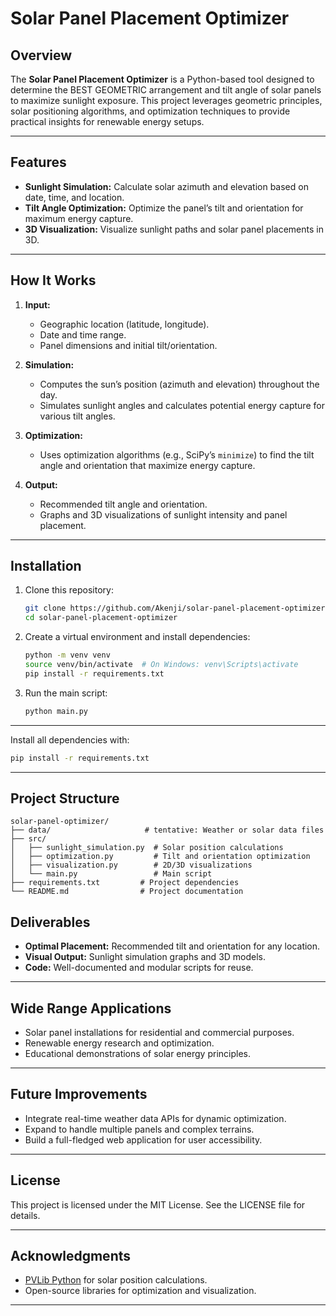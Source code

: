# Solar Panel Placement Optimizer

## Overview
The **Solar Panel Placement Optimizer** is a Python-based tool designed to determine the BEST GEOMETRIC arrangement and tilt angle of solar panels to maximize sunlight exposure. This project leverages geometric principles, solar positioning algorithms, and optimization techniques to provide practical insights for renewable energy setups.

---

## Features
- **Sunlight Simulation:** Calculate solar azimuth and elevation based on date, time, and location.
- **Tilt Angle Optimization:** Optimize the panel’s tilt and orientation for maximum energy capture.
- **3D Visualization:** Visualize sunlight paths and solar panel placements in 3D.

---

## How It Works
1. **Input:**
   - Geographic location (latitude, longitude).
   - Date and time range.
   - Panel dimensions and initial tilt/orientation.

2. **Simulation:**
   - Computes the sun’s position (azimuth and elevation) throughout the day.
   - Simulates sunlight angles and calculates potential energy capture for various tilt angles.

3. **Optimization:**
   - Uses optimization algorithms (e.g., SciPy’s `minimize`) to find the tilt angle and orientation that maximize energy capture.

4. **Output:**
   - Recommended tilt angle and orientation.
   - Graphs and 3D visualizations of sunlight intensity and panel placement.

---

## Installation
1. Clone this repository:
   ```bash
   git clone https://github.com/Akenji/solar-panel-placement-optimizer.git
   cd solar-panel-placement-optimizer
   ```

2. Create a virtual environment and install dependencies:
   ```bash
   python -m venv venv
   source venv/bin/activate  # On Windows: venv\Scripts\activate
   pip install -r requirements.txt
   ```

3. Run the main script:
   ```bash
   python main.py
   ```

---

Install all dependencies with:
```bash
pip install -r requirements.txt
```

---

## Project Structure
```
solar-panel-optimizer/
├── data/                     # tentative: Weather or solar data files
├── src/
│   ├── sunlight_simulation.py  # Solar position calculations
│   ├── optimization.py         # Tilt and orientation optimization
│   ├── visualization.py        # 2D/3D visualizations
│   └── main.py                 # Main script
├── requirements.txt         # Project dependencies
└── README.md                # Project documentation
```


## Deliverables
- **Optimal Placement:** Recommended tilt and orientation for any location.
- **Visual Output:** Sunlight simulation graphs and 3D models.
- **Code:** Well-documented and modular scripts for reuse.

---

## Wide Range Applications
- Solar panel installations for residential and commercial purposes.
- Renewable energy research and optimization.
- Educational demonstrations of solar energy principles.

---

## Future Improvements
- Integrate real-time weather data APIs for dynamic optimization.
- Expand to handle multiple panels and complex terrains.
- Build a full-fledged web application for user accessibility.

---

## License
This project is licensed under the MIT License. See the LICENSE file for details.

---

## Acknowledgments
- [PVLib Python](https://pvlib-python.readthedocs.io/) for solar position calculations.
- Open-source libraries for optimization and visualization.

---


